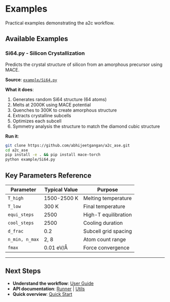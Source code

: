 # Examples

Practical examples demonstrating the a2c workflow.

## Available Examples

### Si64.py - Silicon Crystallization

Predicts the crystal structure of silicon from an amorphous precursor using MACE.

**Source**: [`example/Si64.py`](https://github.com/abhijeetgangan/a2c_ase/blob/main/example/Si64.py)

**What it does**:

1. Generates random Si64 structure (64 atoms)
2. Melts at 2000K using MACE potential
3. Quenches to 300K to create amorphous structure
4. Extracts crystalline subcells
5. Optimizes each subcell
6. Symmetry analysis the structure to match the diamond cubic structure

**Run it**:
```bash
git clone https://github.com/abhijeetgangan/a2c_ase.git
cd a2c_ase
pip install -e . && pip install mace-torch
python example/Si64.py
```

## Key Parameters Reference

| Parameter | Typical Value | Purpose |
|-----------|---------------|---------|
| `T_high` | 1500-2500 K | Melting temperature |
| `T_low` | 300 K | Final temperature |
| `equi_steps` | 2500 | High-T equilibration |
| `cool_steps` | 2500 | Cooling duration |
| `d_frac` | 0.2 | Subcell grid spacing |
| `n_min, n_max` | 2, 8 | Atom count range |
| `fmax` | 0.01 eV/Å | Force convergence |

---

## Next Steps

- **Understand the workflow**: [User Guide](../user-guide/workflow.md)
- **API documentation**: [Runner](../api/runner.md) | [Utils](../api/utils.md)
- **Quick overview**: [Quick Start](../getting-started/quickstart.md)
